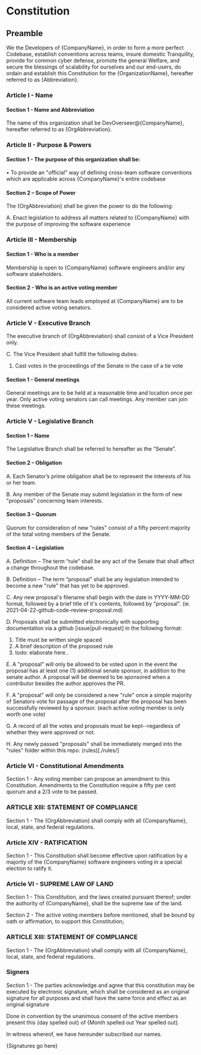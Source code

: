 # Constitution

## Preamble
We the Developers of {CompanyName}, in order to form a more perfect Codebase, establish conventions across teams, insure domestic Tranquility, provide for common cyber defense, promote the general Welfare, and secure the blessings of scalability for ourselves and our end-users, do ordain and establish this Constitution for the {OrganizationName}, hereafter referred to as {Abbreviation}.

### Article I - Name

#### Section 1 - Name and Abbreviation

The name of this organization shall be DevOverseer@{CompanyName}, hereafter referred to as {OrgAbbreviation}.


### Article II - Purpose & Powers

#### Section 1 - The purpose of this organization shall be:

• To provide an "official" way of defining cross-team software conventions which are applicable across {CompanyName}'s entire codebase

#### Section 2 – Scope of Power

The {OrgAbbreviation} shall be given the power to do the following:

A. Enact legislation to address all matters related to {CompanyName} with the purpose of improving
the software experience

### Article III - Membership

#### Section 1 - Who is a member

Membership is open to {CompanyName} software engineers and/or any software
stakeholders. 

#### Section 2 - Who is an active voting member

All current software team leads employed at {CompanyName} are to be considered active voting senators.


### Article V - Executive Branch

The executive branch of {OrgAbbreviation} shall consist of a Vice President only.

C. The Vice President shall fulfill the following duties:

1. Cast votes in the proceedings of the Senate in the case of a tie vote

#### Section 1 - General meetings

General meetings are to be held at a reasonable time and location once per year. Only active voting senators can call meetings. Any member can join these meetings.


### Article V - Legislative Branch

#### Section 1 – Name

The Legislative Branch shall be referred to hereafter as the “Senate”.

#### Section 2 – Obligation

A. Each Senator’s prime obligation shall be to represent the interests of his or her team.

B. Any member of the Senate may submit legislation in the form of new "proposals" 
concerning team interests.

#### Section 3 – Quorum

Quorum for consideration of new "rules" consist of a fifty percent majority of the total voting members of
the Senate.

#### Section 4 – Legislation

A. Definition – The term “rule” shall be any act of the Senate that shall affect a change throughout
the codebase.

B. Definition – The term “proposal” shall be any legislation intended to become a new "rule" that has yet to be approved.

C. Any new proposal's filename shall begin with the date in YYYY-MM-DD format, followed by a brief title of it's contents, followed by "proposal". (ie. 2021-04-22-github-code-review-proposal.md)

D. Proposals shall be submitted electronically with supporting documentation via a github [issue|pull-request] in the following format:

1. Title must be written single spaced
2. A brief description of the proposed rule
3. todo: elaborate here..


E. A "proposal" will only be allowed to be voted upon in the event the proposal has at least one (1) additional senate sponsor, in addition to the senate author. A proposal will be deemed to be sponsored when a contributor besides the author approves the PR.

F. A "proposal" will only be considered a new "rule" once a simple majority of Senators vote for passage of the proposal after the proposal has been successfully reviewed by a sponsor. (each active voting member is only worth one vote)

G. A record of all the votes and proposals must be kept--regardless of whether they were approved or not.

H. Any newly passed "proposals" shall be immediately merged into the "rules" folder within this repo. (rules)[./rules/]

### Article VI - Constitutional Amendments


Section 1 - Any voting member can propose an amendment to this Constitution. Amendments to the Constitution require a
fifty per cent quorum and a 2/3 vote to be passed. 

### ARTICLE XIII: STATEMENT OF COMPLIANCE

Section 1 - The {OrgAbbreviation} shall comply with all {CompanyName}, local, state, and federal
regulations.


### Article XIV - RATIFICATION

Section 1 - This Constitution shall become effective upon ratification by
a majority of the {CompanyName} software engineers voting in a special election to ratify it.

### Article VI - SUPREME LAW OF LAND

Section 1 - This Constitution, and the laws created pursuant thereof; under the authority of {CompanyName}, shall be the supreme law of the land.

Section 2 - The active voting members before mentioned, shall be bound by oath or affirmation, to support this Constitution;


### ARTICLE XIII: STATEMENT OF COMPLIANCE

Section 1 - The {OrgAbbreviation} shall comply with all {CompanyName}, local, state, and federal
regulations.


### Signers

Section 1 - The parties acknowledge and agree that this constitution may be executed by electronic
signature, which shall be considered as an original signature for all purposes and shall have the same force
and effect as an original signature


Done in convention by the unanimous consent of the active members present this {day spelled out} of {Month spelled out Year spelled out}.

In witness whereof, we have hereunder subscribed our names.


{Signatures go here}




